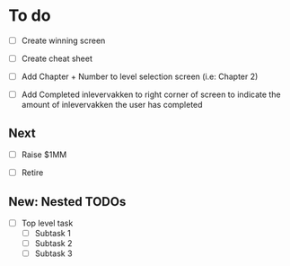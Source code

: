 # To do
- [ ] Create winning screen
- [ ] Create cheat sheet
- [ ] Add Chapter + Number to level selection screen (i.e: Chapter 2)
- [ ] Add Completed inlevervakken to right corner of screen to indicate the amount of inlevervakken the user has completed


## Next
- [ ] Raise $1MM
- [ ] Retire


## New: Nested TODOs
- [ ] Top level task
    - [ ] Subtask 1
    - [ ] Subtask 2
    - [ ] Subtask 3
